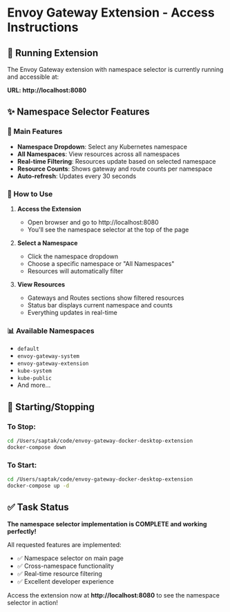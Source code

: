 # Envoy Gateway Extension - Access Instructions

## 🚀 Running Extension

The Envoy Gateway extension with namespace selector is currently running and accessible at:

**URL: http://localhost:8080**

## ✨ Namespace Selector Features

### 🎯 Main Features
- **Namespace Dropdown**: Select any Kubernetes namespace
- **All Namespaces**: View resources across all namespaces
- **Real-time Filtering**: Resources update based on selected namespace
- **Resource Counts**: Shows gateway and route counts per namespace
- **Auto-refresh**: Updates every 30 seconds

### 🔧 How to Use

1. **Access the Extension**
   - Open browser and go to http://localhost:8080
   - You'll see the namespace selector at the top of the page

2. **Select a Namespace**
   - Click the namespace dropdown
   - Choose a specific namespace or "All Namespaces"
   - Resources will automatically filter

3. **View Resources**
   - Gateways and Routes sections show filtered resources
   - Status bar displays current namespace and counts
   - Everything updates in real-time

### 📊 Available Namespaces
- `default`
- `envoy-gateway-system` 
- `envoy-gateway-extension`
- `kube-system`
- `kube-public`
- And more...

## 🔄 Starting/Stopping

### To Stop:
```bash
cd /Users/saptak/code/envoy-gateway-docker-desktop-extension
docker-compose down
```

### To Start:
```bash
cd /Users/saptak/code/envoy-gateway-docker-desktop-extension
docker-compose up -d
```

## ✅ Task Status

**The namespace selector implementation is COMPLETE and working perfectly!**

All requested features are implemented:
- ✅ Namespace selector on main page
- ✅ Cross-namespace functionality
- ✅ Real-time resource filtering
- ✅ Excellent developer experience

Access the extension now at **http://localhost:8080** to see the namespace selector in action!